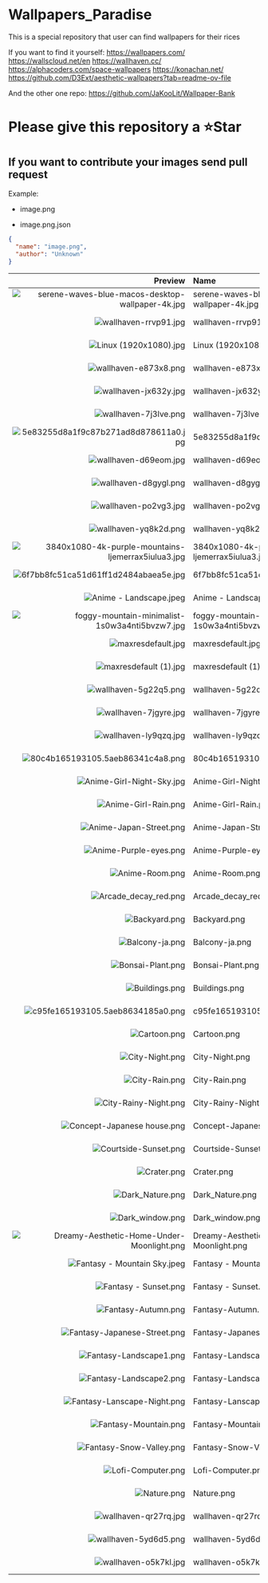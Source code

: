 # Wallpapers_Paradise
This is a special repository that user can find wallpapers for their rices


If you want to find it yourself:
https://wallpapers.com/
https://wallscloud.net/en
https://wallhaven.cc/
https://alphacoders.com/space-wallpapers
https://konachan.net/
https://github.com/D3Ext/aesthetic-wallpapers?tab=readme-ov-file

And the other one repo:
https://github.com/JaKooLit/Wallpaper-Bank


# Please give this repository a ⭐Star
## If you want to contribute your images send pull request
Example:
- image.png

- image.png.json
```json
{
  "name": "image.png",
  "author": "Unknown"
}
```

<!-- GALLERY_START -->

| Preview | Name | Author | Link |
|---:|:---|:---|:---|
| ![serene-waves-blue-macos-desktop-wallpaper-4k.jpg](wallpapers/dark/abstract/serene-waves-blue-macos-desktop-wallpaper-4k.jpg) | serene-waves-blue-macos-desktop-wallpaper-4k.jpg | Unknown | [Repo link](wallpapers/dark/abstract/serene-waves-blue-macos-desktop-wallpaper-4k.jpg) |
| ![wallhaven-rrvp91.jpg](wallpapers/dark/abstract/wallhaven-rrvp91.jpg) | wallhaven-rrvp91.jpg | Unknown | [Repo link](wallpapers/dark/abstract/wallhaven-rrvp91.jpg) |
| ![Linux (1920x1080).jpg](wallpapers/dark/linux/Linux%20%281920x1080%29.jpg) | Linux (1920x1080).jpg | Unknown | [Repo link](wallpapers/dark/linux/Linux%20%281920x1080%29.jpg) |
| ![wallhaven-e873x8.png](wallpapers/dark/wallhaven-e873x8.png) | wallhaven-e873x8.png | Unknown | [Repo link](wallpapers/dark/wallhaven-e873x8.png) |
| ![wallhaven-jx632y.jpg](wallpapers/dark/wallhaven-jx632y.jpg) | wallhaven-jx632y.jpg | Unknown | [Repo link](wallpapers/dark/wallhaven-jx632y.jpg) |
| ![wallhaven-7j3lve.png](wallpapers/dawn/wallhaven-7j3lve.png) | wallhaven-7j3lve.png | Unknown | [Repo link](wallpapers/dawn/wallhaven-7j3lve.png) |
| ![5e83255d8a1f9c87b271ad8d878611a0.jpg](wallpapers/day/5e83255d8a1f9c87b271ad8d878611a0.jpg) | 5e83255d8a1f9c87b271ad8d878611a0.jpg | Unknown | [Repo link](wallpapers/day/5e83255d8a1f9c87b271ad8d878611a0.jpg) |
| ![wallhaven-d69eom.jpg](wallpapers/day/wallhaven-d69eom.jpg) | wallhaven-d69eom.jpg | Unknown | [Repo link](wallpapers/day/wallhaven-d69eom.jpg) |
| ![wallhaven-d8gygl.png](wallpapers/day/wallhaven-d8gygl.png) | wallhaven-d8gygl.png | Unknown | [Repo link](wallpapers/day/wallhaven-d8gygl.png) |
| ![wallhaven-po2vg3.jpg](wallpapers/day/wallhaven-po2vg3.jpg) | wallhaven-po2vg3.jpg | Unknown | [Repo link](wallpapers/day/wallhaven-po2vg3.jpg) |
| ![wallhaven-yq8k2d.png](wallpapers/day/wallhaven-yq8k2d.png) | wallhaven-yq8k2d.png | Unknown | [Repo link](wallpapers/day/wallhaven-yq8k2d.png) |
| ![3840x1080-4k-purple-mountains-ljemerrax5iulua3.jpg](wallpapers/night/3840x1080-4k-purple-mountains-ljemerrax5iulua3.jpg) | 3840x1080-4k-purple-mountains-ljemerrax5iulua3.jpg | Unknown | [Repo link](wallpapers/night/3840x1080-4k-purple-mountains-ljemerrax5iulua3.jpg) |
| ![6f7bb8fc51ca51d61ff1d2484abaea5e.jpg](wallpapers/night/6f7bb8fc51ca51d61ff1d2484abaea5e.jpg) | 6f7bb8fc51ca51d61ff1d2484abaea5e.jpg | Unknown | [Repo link](wallpapers/night/6f7bb8fc51ca51d61ff1d2484abaea5e.jpg) |
| ![Anime - Landscape.jpeg](wallpapers/night/Anime%20-%20Landscape.jpeg) | Anime - Landscape.jpeg | Unknown | [Repo link](wallpapers/night/Anime%20-%20Landscape.jpeg) |
| ![foggy-mountain-minimalist-1s0w3a4nti5bvzw7.jpg](wallpapers/night/foggy-mountain-minimalist-1s0w3a4nti5bvzw7.jpg) | foggy-mountain-minimalist-1s0w3a4nti5bvzw7.jpg | Unknown | [Repo link](wallpapers/night/foggy-mountain-minimalist-1s0w3a4nti5bvzw7.jpg) |
| ![maxresdefault.jpg](wallpapers/night/maxresdefault.jpg) | maxresdefault.jpg | Unknown | [Repo link](wallpapers/night/maxresdefault.jpg) |
| ![maxresdefault (1).jpg](wallpapers/night/shine/maxresdefault%20%281%29.jpg) | maxresdefault (1).jpg | Unknown | [Repo link](wallpapers/night/shine/maxresdefault%20%281%29.jpg) |
| ![wallhaven-5g22q5.png](wallpapers/night/shine/wallhaven-5g22q5.png) | wallhaven-5g22q5.png | Unknown | [Repo link](wallpapers/night/shine/wallhaven-5g22q5.png) |
| ![wallhaven-7jgyre.jpg](wallpapers/night/shine/wallhaven-7jgyre.jpg) | wallhaven-7jgyre.jpg | Unknown | [Repo link](wallpapers/night/shine/wallhaven-7jgyre.jpg) |
| ![wallhaven-ly9qzq.jpg](wallpapers/night/wallhaven-ly9qzq.jpg) | wallhaven-ly9qzq.jpg | Unknown | [Repo link](wallpapers/night/wallhaven-ly9qzq.jpg) |
| ![80c4b165193105.5aeb86341c4a8.png](wallpapers/no_category/80c4b165193105.5aeb86341c4a8.png) | 80c4b165193105.5aeb86341c4a8.png | Unknown | [Repo link](wallpapers/no_category/80c4b165193105.5aeb86341c4a8.png) |
| ![Anime-Girl-Night-Sky.jpg](wallpapers/no_category/Anime-Girl-Night-Sky.jpg) | Anime-Girl-Night-Sky.jpg | Unknown | [Repo link](wallpapers/no_category/Anime-Girl-Night-Sky.jpg) |
| ![Anime-Girl-Rain.png](wallpapers/no_category/Anime-Girl-Rain.png) | Anime-Girl-Rain.png | Unknown | [Repo link](wallpapers/no_category/Anime-Girl-Rain.png) |
| ![Anime-Japan-Street.png](wallpapers/no_category/Anime-Japan-Street.png) | Anime-Japan-Street.png | Unknown | [Repo link](wallpapers/no_category/Anime-Japan-Street.png) |
| ![Anime-Purple-eyes.png](wallpapers/no_category/Anime-Purple-eyes.png) | Anime-Purple-eyes.png | Unknown | [Repo link](wallpapers/no_category/Anime-Purple-eyes.png) |
| ![Anime-Room.png](wallpapers/no_category/Anime-Room.png) | Anime-Room.png | Unknown | [Repo link](wallpapers/no_category/Anime-Room.png) |
| ![Arcade_decay_red.png](wallpapers/no_category/Arcade_decay_red.png) | Arcade_decay_red.png | Unknown | [Repo link](wallpapers/no_category/Arcade_decay_red.png) |
| ![Backyard.png](wallpapers/no_category/Backyard.png) | Backyard.png | Unknown | [Repo link](wallpapers/no_category/Backyard.png) |
| ![Balcony-ja.png](wallpapers/no_category/Balcony-ja.png) | Balcony-ja.png | Unknown | [Repo link](wallpapers/no_category/Balcony-ja.png) |
| ![Bonsai-Plant.png](wallpapers/no_category/Bonsai-Plant.png) | Bonsai-Plant.png | Unknown | [Repo link](wallpapers/no_category/Bonsai-Plant.png) |
| ![Buildings.png](wallpapers/no_category/Buildings.png) | Buildings.png | Unknown | [Repo link](wallpapers/no_category/Buildings.png) |
| ![c95fe165193105.5aeb8634185a0.png](wallpapers/no_category/c95fe165193105.5aeb8634185a0.png) | c95fe165193105.5aeb8634185a0.png | Unknown | [Repo link](wallpapers/no_category/c95fe165193105.5aeb8634185a0.png) |
| ![Cartoon.png](wallpapers/no_category/Cartoon.png) | Cartoon.png | Unknown | [Repo link](wallpapers/no_category/Cartoon.png) |
| ![City-Night.png](wallpapers/no_category/City-Night.png) | City-Night.png | Unknown | [Repo link](wallpapers/no_category/City-Night.png) |
| ![City-Rain.png](wallpapers/no_category/City-Rain.png) | City-Rain.png | Unknown | [Repo link](wallpapers/no_category/City-Rain.png) |
| ![City-Rainy-Night.png](wallpapers/no_category/City-Rainy-Night.png) | City-Rainy-Night.png | Unknown | [Repo link](wallpapers/no_category/City-Rainy-Night.png) |
| ![Concept-Japanese house.png](wallpapers/no_category/Concept-Japanese%20house.png) | Concept-Japanese house.png | Unknown | [Repo link](wallpapers/no_category/Concept-Japanese%20house.png) |
| ![Courtside-Sunset.png](wallpapers/no_category/Courtside-Sunset.png) | Courtside-Sunset.png | Unknown | [Repo link](wallpapers/no_category/Courtside-Sunset.png) |
| ![Crater.png](wallpapers/no_category/Crater.png) | Crater.png | Unknown | [Repo link](wallpapers/no_category/Crater.png) |
| ![Dark_Nature.png](wallpapers/no_category/Dark_Nature.png) | Dark_Nature.png | Unknown | [Repo link](wallpapers/no_category/Dark_Nature.png) |
| ![Dark_window.png](wallpapers/no_category/Dark_window.png) | Dark_window.png | Unknown | [Repo link](wallpapers/no_category/Dark_window.png) |
| ![Dreamy-Aesthetic-Home-Under-Moonlight.png](wallpapers/no_category/Dreamy-Aesthetic-Home-Under-Moonlight.png) | Dreamy-Aesthetic-Home-Under-Moonlight.png | Unknown | [Repo link](wallpapers/no_category/Dreamy-Aesthetic-Home-Under-Moonlight.png) |
| ![Fantasy - Mountain Sky.jpeg](wallpapers/no_category/Fantasy%20-%20Mountain%20Sky.jpeg) | Fantasy - Mountain Sky.jpeg | Unknown | [Repo link](wallpapers/no_category/Fantasy%20-%20Mountain%20Sky.jpeg) |
| ![Fantasy - Sunset.png](wallpapers/no_category/Fantasy%20-%20Sunset.png) | Fantasy - Sunset.png | Unknown | [Repo link](wallpapers/no_category/Fantasy%20-%20Sunset.png) |
| ![Fantasy-Autumn.png](wallpapers/no_category/Fantasy-Autumn.png) | Fantasy-Autumn.png | Unknown | [Repo link](wallpapers/no_category/Fantasy-Autumn.png) |
| ![Fantasy-Japanese-Street.png](wallpapers/no_category/Fantasy-Japanese-Street.png) | Fantasy-Japanese-Street.png | Unknown | [Repo link](wallpapers/no_category/Fantasy-Japanese-Street.png) |
| ![Fantasy-Landscape1.png](wallpapers/no_category/Fantasy-Landscape1.png) | Fantasy-Landscape1.png | Unknown | [Repo link](wallpapers/no_category/Fantasy-Landscape1.png) |
| ![Fantasy-Landscape2.png](wallpapers/no_category/Fantasy-Landscape2.png) | Fantasy-Landscape2.png | Unknown | [Repo link](wallpapers/no_category/Fantasy-Landscape2.png) |
| ![Fantasy-Lanscape-Night.png](wallpapers/no_category/Fantasy-Lanscape-Night.png) | Fantasy-Lanscape-Night.png | Unknown | [Repo link](wallpapers/no_category/Fantasy-Lanscape-Night.png) |
| ![Fantasy-Mountain.png](wallpapers/no_category/Fantasy-Mountain.png) | Fantasy-Mountain.png | Unknown | [Repo link](wallpapers/no_category/Fantasy-Mountain.png) |
| ![Fantasy-Snow-Valley.png](wallpapers/no_category/Fantasy-Snow-Valley.png) | Fantasy-Snow-Valley.png | Unknown | [Repo link](wallpapers/no_category/Fantasy-Snow-Valley.png) |
| ![Lofi-Computer.png](wallpapers/no_category/Lofi-Computer.png) | Lofi-Computer.png | Unknown | [Repo link](wallpapers/no_category/Lofi-Computer.png) |
| ![Nature.png](wallpapers/no_category/Nature.png) | Nature.png | Unknown | [Repo link](wallpapers/no_category/Nature.png) |
| ![wallhaven-qr27rq.jpg](wallpapers/real/wallhaven-qr27rq.jpg) | wallhaven-qr27rq.jpg | Unknown | [Repo link](wallpapers/real/wallhaven-qr27rq.jpg) |
| ![wallhaven-5yd6d5.png](wallpapers/urban/wallhaven-5yd6d5.png) | wallhaven-5yd6d5.png | Unknown | [Repo link](wallpapers/urban/wallhaven-5yd6d5.png) |
| ![wallhaven-o5k7kl.jpg](wallpapers/urban/wallhaven-o5k7kl.jpg) | wallhaven-o5k7kl.jpg | Unknown | [Repo link](wallpapers/urban/wallhaven-o5k7kl.jpg) |

<!-- GALLERY_END -->
